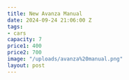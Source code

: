 ```yaml
---
title: New Avanza Manual
date: 2024-09-24 21:06:00 Z
tags:
- cars
capacity: 7
price1: 400
price2: 700
image: "/uploads/avanza%20manual.png"
layout: post
---
```


